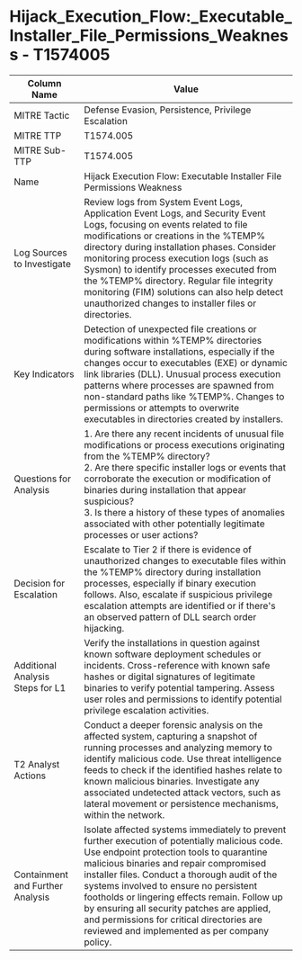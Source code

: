 # Hijack_Execution_Flow:_Executable_Installer_File_Permissions_Weakness - T1574005

| Column Name | Value |
|-------------|-------|
| MITRE Tactic | Defense Evasion, Persistence, Privilege Escalation |
| MITRE TTP | T1574.005 |
| MITRE Sub-TTP | T1574.005 |
| Name | Hijack Execution Flow: Executable Installer File Permissions Weakness |
| Log Sources to Investigate | Review logs from System Event Logs, Application Event Logs, and Security Event Logs, focusing on events related to file modifications or creations in the %TEMP% directory during installation phases. Consider monitoring process execution logs (such as Sysmon) to identify processes executed from the %TEMP% directory. Regular file integrity monitoring (FIM) solutions can also help detect unauthorized changes to installer files or directories. |
| Key Indicators | Detection of unexpected file creations or modifications within %TEMP% directories during software installations, especially if the changes occur to executables (EXE) or dynamic link libraries (DLL). Unusual process execution patterns where processes are spawned from non-standard paths like %TEMP%. Changes to permissions or attempts to overwrite executables in directories created by installers. |
| Questions for Analysis | 1. Are there any recent incidents of unusual file modifications or process executions originating from the %TEMP% directory?<br>2. Are there specific installer logs or events that corroborate the execution or modification of binaries during installation that appear suspicious?<br>3. Is there a history of these types of anomalies associated with other potentially legitimate processes or user actions? |
| Decision for Escalation | Escalate to Tier 2 if there is evidence of unauthorized changes to executable files within the %TEMP% directory during installation processes, especially if binary execution follows. Also, escalate if suspicious privilege escalation attempts are identified or if there's an observed pattern of DLL search order hijacking. |
| Additional Analysis Steps for L1 | Verify the installations in question against known software deployment schedules or incidents. Cross-reference with known safe hashes or digital signatures of legitimate binaries to verify potential tampering. Assess user roles and permissions to identify potential privilege escalation activities. |
| T2 Analyst Actions | Conduct a deeper forensic analysis on the affected system, capturing a snapshot of running processes and analyzing memory to identify malicious code. Use threat intelligence feeds to check if the identified hashes relate to known malicious binaries. Investigate any associated undetected attack vectors, such as lateral movement or persistence mechanisms, within the network. |
| Containment and Further Analysis | Isolate affected systems immediately to prevent further execution of potentially malicious code. Use endpoint protection tools to quarantine malicious binaries and repair compromised installer files. Conduct a thorough audit of the systems involved to ensure no persistent footholds or lingering effects remain. Follow up by ensuring all security patches are applied, and permissions for critical directories are reviewed and implemented as per company policy. |
